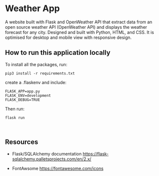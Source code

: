 #   Weather App

A website built with Flask and OpenWeather API that extract data from an open source weather API (OpenWeather API) 
and displays the weather forecast for any city. Designed and built with Python, HTML, and CSS. It is optimised for desktop 
and mobile view with responsive design.


## How to run this application locally

To install all the packages, run:

```
pip3 install -r requirements.txt

```

create a .flaskenv and include:

```
FLASK_APP=app.py
FLASK_ENV=development
FLASK_DEBUG=TRUE

```

Then run:

```
flask run

```

​
## Resources
-   Flask/SQLAlchemy documentation
https://flask-sqlalchemy.palletsprojects.com/en/2.x/

- FontAwsome 
https://fontawesome.com/icons